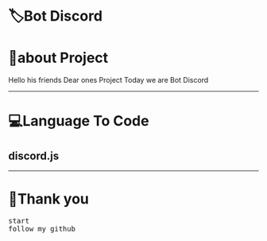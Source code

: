 <!-- Title -->
<h1>🏷Bot Discord</h1>




<h1>👤about Project </h1>
<p>Hello his friends Dear ones Project Today we are Bot Discord</p>
<hr>
<!-- view -->
<h1>💻Language To Code</h1>
<h2>discord.js</h2>
<hr>
<h1>💖Thank you</h1>
<pre>
start
follow my github
</pre>
